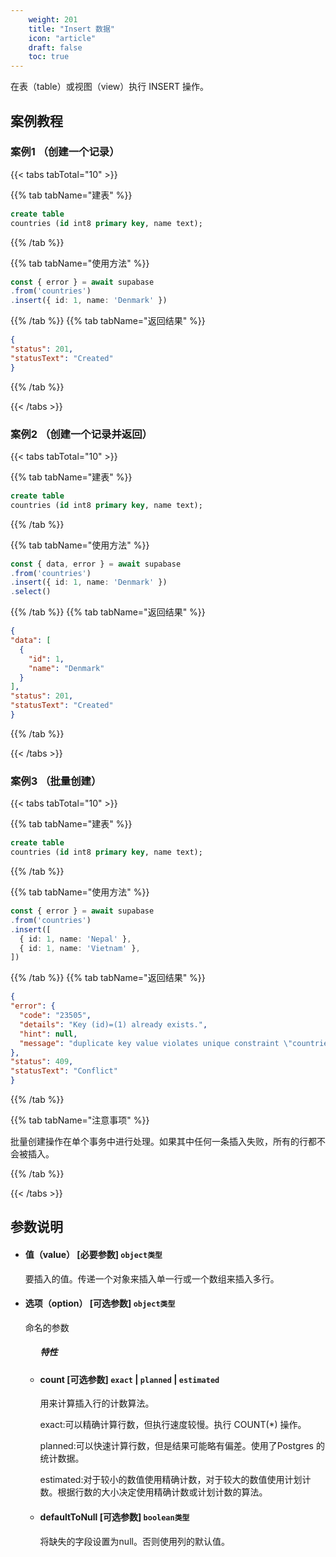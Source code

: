 ```yaml
---
    weight: 201
    title: "Insert 数据"
    icon: "article"
    draft: false
    toc: true
---
```


在表（table）或视图（view）执行 INSERT 操作。



## 案例教程

### 案例1 （创建一个记录）

{{< tabs tabTotal="10" >}}
 

{{% tab tabName="建表" %}}



  ```sql
create table
  countries (id int8 primary key, name text);
  ```



{{% /tab %}}

{{% tab tabName="使用方法" %}}



  ```ts
const { error } = await supabase
  .from('countries')
  .insert({ id: 1, name: 'Denmark' })
  ```



{{% /tab %}}
{{% tab tabName="返回结果" %}}



  ```json
{
  "status": 201,
  "statusText": "Created"
}
  ```


{{% /tab %}}

{{< /tabs >}}



### 案例2 （创建一个记录并返回）

{{< tabs tabTotal="10" >}}
 

{{% tab tabName="建表" %}}



  ```sql
create table
  countries (id int8 primary key, name text);

  ```



{{% /tab %}}

{{% tab tabName="使用方法" %}}



  ```ts
const { data, error } = await supabase
  .from('countries')
  .insert({ id: 1, name: 'Denmark' })
  .select()
  ```



{{% /tab %}}
{{% tab tabName="返回结果" %}}



  ```json
{
  "data": [
    {
      "id": 1,
      "name": "Denmark"
    }
  ],
  "status": 201,
  "statusText": "Created"
}
  ```


{{% /tab %}}

{{< /tabs >}}


### 案例3 （批量创建）

{{< tabs tabTotal="10" >}}
 

{{% tab tabName="建表" %}}



  ```sql
create table
  countries (id int8 primary key, name text);
  ```



{{% /tab %}}

{{% tab tabName="使用方法" %}}



  ```ts
const { error } = await supabase
  .from('countries')
  .insert([
    { id: 1, name: 'Nepal' },
    { id: 1, name: 'Vietnam' },
  ])
  ```



{{% /tab %}}
{{% tab tabName="返回结果" %}}



  ```json
{
  "error": {
    "code": "23505",
    "details": "Key (id)=(1) already exists.",
    "hint": null,
    "message": "duplicate key value violates unique constraint \"countries_pkey\""
  },
  "status": 409,
  "statusText": "Conflict"
}
  ```



{{% /tab %}}

{{% tab tabName="注意事项" %}}



批量创建操作在单个事务中进行处理。如果其中任何一条插入失败，所有的行都不会被插入。
  


{{% /tab %}}

{{< /tabs >}}



## 参数说明


<ul className="method-list-group">
  
<li className="method-list-item">
  <h4 className="method-list-item-label">
    <span className="method-list-item-label-name">
      值（value）
    </span>
    <span className="method-list-item-label-badge required">
      [必要参数]
    </span>
    <span className="method-list-item-validation">
      <code>object类型</code>
    </span>
  </h4>
  <div class="method-list-item-description">

要插入的值。传递一个对象来插入单一行或一个数组来插入多行。

  </div>

</li>


<li className="method-list-item">
  <h4 className="method-list-item-label">
    <span className="method-list-item-label-name">
      选项（option）
    </span>
    <span className="method-list-item-label-badge required">
      [可选参数]
    </span>
    <span className="method-list-item-validation">
      <code>object类型</code>
    </span>
  </h4>
  <div class="method-list-item-description">

命名的参数

  </div>
  
<ul className="method-list-group">
  <h5 class="method-list-title method-list-title-isChild expanded">特性</h5>

<li className="method-list-item">
  <h4 className="method-list-item-label">
    <span className="method-list-item-label-name">
      count
    </span>
    <span className="method-list-item-label-badge false">
      [可选参数]
    </span>
    <span className="method-list-item-validation">
      <code>exact</code> | <code>planned</code> | <code>estimated</code>
    </span>
  </h4>
  <div class="method-list-item-description">

用来计算插入行的计数算法。

exact:可以精确计算行数，但执行速度较慢。执行 COUNT(*) 操作。

planned:可以快速计算行数，但是结果可能略有偏差。使用了Postgres
的统计数据。

estimated:对于较小的数值使用精确计数，对于较大的数值使用计划计数。根据行数的大小决定使用精确计数或计划计数的算法。

  </div>
  
</li>


<li className="method-list-item">
  <h4 className="method-list-item-label">
    <span className="method-list-item-label-name">
      defaultToNull
    </span>
    <span className="method-list-item-label-badge false">
      [可选参数]
    </span>
    <span className="method-list-item-validation">
      <code>boolean类型</code>
    </span>
  </h4>
  <div class="method-list-item-description">

将缺失的字段设置为null。否则使用列的默认值。

  </div>
  
</li>



</ul>

</li>

</ul>














